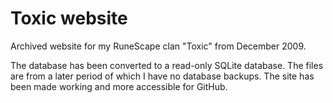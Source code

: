 # Toxic website

Archived website for my RuneScape clan "Toxic" from December 2009.

The database has been converted to a read-only SQLite database.
The files are from a later period of which I have no database backups.
The site has been made working and more accessible for GitHub.
